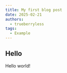 ```yaml
---
title: My first blog post
date: 2025-02-21
authors:
  - trueberryless
tags:
  - Example
---
```


## Hello

Hello world!
